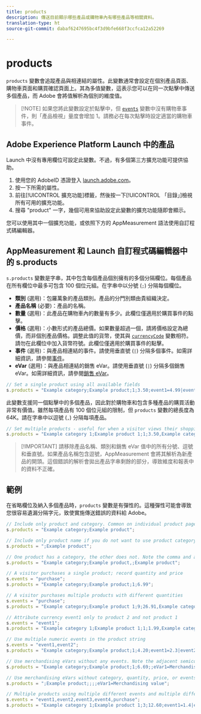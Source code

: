 ```yaml
---
title: products
description: 傳送目前顯示哪些產品或購物車內有哪些產品等相關資料。
translation-type: ht
source-git-commit: dabaf6247695bc4f3d9bfe668f3ccfca12a52269

---
```



# products

`products` 變數會追蹤產品與相連結的屬性。此變數通常會設定在個別產品頁面、購物車頁面和購買確認頁面上。其為多值變數，這表示您可以在同一次點擊中傳送多個產品，而 Adobe 會將值解析為個別的維度值。

>[!NOTE] 如果您將此變數設定於點擊中，但 [`events`](events/events-overview.md) 變數中沒有購物車事件，則「產品檢視」量度會增加 1。請務必在每次點擊時設定適當的購物車事件。

## Adobe Experience Platform Launch 中的產品

Launch 中沒有專用欄位可設定此變數。不過，有多個第三方擴充功能可提供協助。

1. 使用您的 AdobeID 憑證登入 [launch.adobe.com](https://launch.adobe.com)。
2. 按一下所需的屬性。
3. 前往[!UICONTROL 擴充功能]標籤，然後按一下[!UICONTROL 「目錄」]檢視所有可用的擴充功能。
4. 搜尋 &quot;product&quot; 一字，幾個可用來協助設定此變數的擴充功能隨即會顯示。

您可以使用其中一個擴充功能，或依照下方的 AppMeasurement 語法使用自訂程式碼編輯器。

## AppMeasurement 和 Launch 自訂程式碼編輯器中的 s.products

`s.products` 變數是字串，其中包含每個產品個別擁有的多個分隔欄位。每個產品在所有欄位中最多可包含 100 個位元組。在字串中以分號 (`;`) 分隔每個欄位。

* **類別** (選用)：包羅萬象的產品類別。產品的分門別類由貴組織決定。
* **產品名稱** (必要)：產品的名稱。
* **數量** (選用)：此產品在購物車內的數量有多少。此欄位僅適用於購買事件的點擊。
* **價格** (選用)：小數形式的產品總價。如果數量超過一個，請將價格設定為總價，而非個別產品價格。調整此值的貨幣，使其與 [`currencyCode`](../config-vars/currencycode.md) 變數相符。請勿在此欄位中加入貨幣符號。此欄位僅適用於購買事件的點擊。
* **事件** (選用)：與產品相連結的事件。請使用垂直號 (`|`) 分隔多個事件。如需詳細資訊，請參閱[事件](events/events-overview.md)。
* **eVar** (選用)：與產品相連結的銷售 eVar。請使用垂直號 (`|`) 分隔多個銷售 eVar。如需詳細資訊，請參閱[銷售 eVar](../../../components/c-variables/c-merch-variables/var-merchandising.md)。

```js
// Set a single product using all available fields
s.products = "Example category;Example product;1;3.50;event1=4.99|event2=5.99;eVar1=Example merchandising value 1|eVar2=Example merchandising value 2";
```

此變數支援同一個點擊中的多個產品，因此對於購物車和包含多種產品的購買活動非常有價值。雖然每項產品有 100 個位元組的限制，但 `products` 變數的總長度為 64K。請在字串中以逗號 (`,`) 分隔每項產品。

```js
// Set multiple products - useful for when a visitor views their shopping cart
s.products = "Example category 1;Example product 1;1;3.50,Example category 2;Example product 2,1,5.99";
```

>[!IMPORTANT] 請移除產品名稱、類別和銷售 eVar 值中的所有分號、逗號和垂直號。如果產品名稱包含逗號，AppMeasurement 會將其解析為新產品的開頭。這個錯誤的解析會拋出產品字串剩餘的部分，導致維度和報表中的資料不正確。

## 範例

在省略欄位及納入多個產品時，`products` 變數是有彈性的。這種彈性可能會導致您很容易遺漏分隔字元，致使實施傳送錯誤的資料給 Adobe。

```js
// Include only product and category. Common on individual product pages
s.products = "Example category;Example product";

// Include only product name if you do not want to use product category
s.products = ";Example product";

// One product has a category, the other does not. Note the comma and adjacent semicolon to omit category
s.products = "Example category;Example product,;Example product";

// A visitor purchases a single product; record quantity and price
s.events = "purchase";
s.products = "Example category;Example product;1;6.99";

// A visitor purchases multiple products with different quantities
s.events = "purchase";
s.products = "Example category;Example product 1;9;26.91,Example category;Example product 2;4;9.96";

// Attribute currency event1 only to product 2 and not product 1
s.events = "event1";
s.products = "Example category 1;Example product 1;1;1.99,Example category 2;Example product 2;1;2.69;event1=1.29";

// Use multiple numeric events in the product string
s.events = "event1,event2";
s.products = "Example category;Example product;1;4.20;event1=2.3|event2=5";

// Use merchandising eVars without any events. Note the adjacent semicolons to skip events
s.products = "Example category;Example product;1;6.69;;eVar1=Merchandising value";

// Use merchandising eVars without category, quantity, price, or events
s.products = ";Example product;;;;eVar1=Merchandising value";

// Multiple products using multiple different events and multiple different merchandising eVars
s.events = "event1,event2,event3,event4,purchase";
s.products = "Example category 1;Example product 1;3;12.60;event1=1.4|event2=9;eVar1=Merchandising value|eVar2=Another merchandising value,Example category 2;Example product 2;1;59.99;event3=6.99|event4=1;eVar3=Merchandising value 3|eVar4=Example value four";
```
